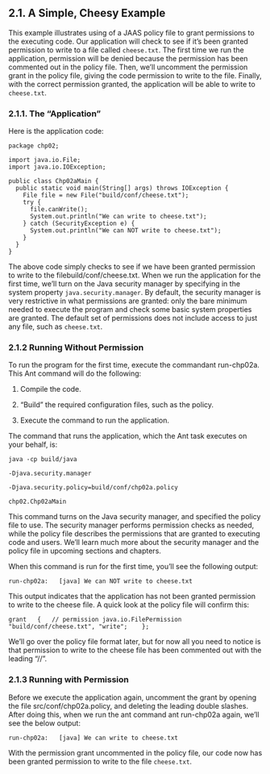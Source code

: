 ## 2.1. A Simple, Cheesy Example

This example illustrates using of a JAAS policy file to grant permissions to the executing code. Our application will check to see if it’s been granted permission to write to a file called `cheese.txt`. The first time we run the application, permission will be denied because the permission has been commented out in the policy file. Then, we’ll uncomment the permission grant in the policy file, giving the code permission to write to the file. Finally, with the correct permission granted, the application will be able to write to `cheese.txt`.

### 2.1.1. The “Application”

Here is the application code:

```
package chp02;

import java.io.File;
import java.io.IOException;

public class Chp02aMain {
  public static void main(String[] args) throws IOException { 
    File file = new File("build/conf/cheese.txt");
    try {
      file.canWrite();
      System.out.println("We can write to cheese.txt"); 
    } catch (SecurityException e) {
      System.out.println("We can NOT write to cheese.txt"); 
    }
  } 
}
```

The above code simply checks to see if we have been granted permission to write to the filebuild/conf/cheese.txt. When we run the application for the first time, we’ll turn on the Java security manager by specifying in the system property `java.security.manager`. By default, the security manager is very restrictive in what permissions are granted: only the bare minimum needed to execute the program and check some basic system properties are granted. The default set of permissions does not include access to just any file, such as `cheese.txt`.

### 2.1.2 Running Without Permission

To run the program for the first time, execute the commandant run-chp02a. This Ant command will do the following:

1. Compile the code.

2. “Build” the required configuration files, such as the policy.

3. Execute the command to run the application.

The command that runs the application, which the Ant task executes on your behalf, is:

`java -cp build/java `

`-Djava.security.manager `

`-Djava.security.policy=build/conf/chp02a.policy `

`chp02.Chp02aMain`

This command turns on the Java security manager, and specified the policy file to use. The security manager performs permission checks as needed, while the policy file describes the permissions that are granted to executing code and users. We’ll learn much more about the security manager and the policy file in upcoming sections and chapters.

When this command is run for the first time, you’ll see the following output:

`run-chp02a:  
 [java] We can NOT write to cheese.txt`

This output indicates that the application has not been granted permission to write to the cheese file. A quick look at the policy file will confirm this:

`grant  
 {  
 // permission java.io.FilePermission "build/conf/cheese.txt", "write";   
};`

We’ll go over the policy file format later, but for now all you need to notice is that permission to write to the cheese file has been commented out with the leading “//”.

### 2.1.3 Running with Permission

Before we execute the application again, uncomment the grant by opening the file src/conf/chp02a.policy, and deleting the leading double slashes. After doing this, when we run the ant command ant run-chp02a again, we’ll see the below output:

`run-chp02a:  
 [java] We can write to cheese.txt`

With the permission grant uncommented in the policy file, our code now has been granted permission to write to the file `cheese.txt`.

